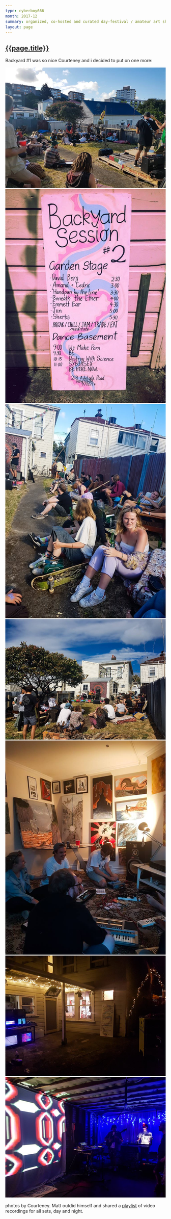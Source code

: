 ```yaml
---
type: cyberboy666
month: 2017-12
summary: organized, co-hosted and curated day-festival / amateur art showcase <b>BACKYARD SESSION 2</b>
layout: page
---
```


## [ {{page.title}} ]({{page.url}})

Backyard #1 was so nice Courteney and i decided to put on one more:

![image](/images/cyberboy666/backyard2-3.jpg)
![image](/images/cyberboy666/backyard2-0.jpg)
![image](/images/cyberboy666/backyard2-1.jpg)
![image](/images/cyberboy666/backyard2-2.jpg)
![image](/images/cyberboy666/backyard2-4.jpg)
![image](/images/cyberboy666/backyard2-5.jpg)
![image](/images/cyberboy666/backyard2-6.jpg)

photos by Courteney. Matt outdid himself and shared a [playlist] of video recordings for all sets, day and night. 

[playlist]: https://www.youtube.com/playlist?list=PLpozfyWCn14ynIjEM5JXQBSWbA_rcn40l